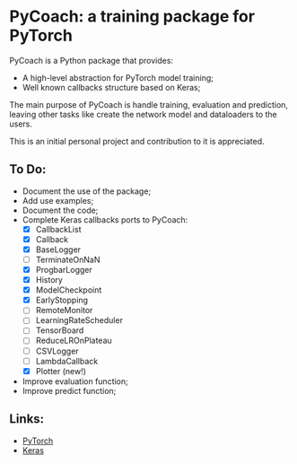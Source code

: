 # PyCoach: a training package for PyTorch

PyCoach is a Python package that provides:
- A high-level abstraction for PyTorch model training;
- Well known callbacks structure based on Keras;

The main purpose of PyCoach is handle training, evaluation and prediction, leaving other tasks like create the network model and dataloaders to the users.

This is an initial personal project and contribution to it is appreciated.

## To Do:

- Document the use of the package;
- Add use examples;
- Document the code;
- Complete Keras callbacks ports to PyCoach:
    - [x] CallbackList
    - [x] Callback
    - [x] BaseLogger
    - [ ] TerminateOnNaN
    - [x] ProgbarLogger
    - [x] History
    - [x] ModelCheckpoint
    - [x] EarlyStopping
    - [ ] RemoteMonitor
    - [ ] LearningRateScheduler
    - [ ] TensorBoard
    - [ ] ReduceLROnPlateau
    - [ ] CSVLogger
    - [ ] LambdaCallback
    - [x] Plotter (new!)
- Improve evaluation function;
- Improve predict function;

## Links:

- [PyTorch](https://github.com/pytorch/pytorch)
- [Keras](https://github.com/fchollet/keras)

